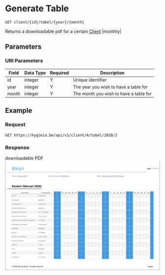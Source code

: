 # Generate Table

    GET client/{id}/tabel/{year}/{month}
    
Returns a downloadable pdf for a certain [Client] |monthly|

## Parameters
### URI Parameters
Field | Data Type | Required | Description
--- | --- | --- | ---
id | integer | Y | Unique identifier
year | integer | Y | The year you wish to have a table for
month | integer | Y | The month you wish to have a table for

## Example
### Request

    GET https://hygieia.be/api/v1/client/4/tabel/2020/2

### Response
downloadable PDF
![GET_table](../images/GET_table.png)

[Client]: ../clients/README.md
